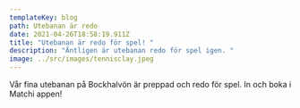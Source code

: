 ```yaml
---
templateKey: blog
path: Utebanan är redo
date: 2021-04-26T18:58:19.911Z
title: "Utebanan är redo för spel! "
description: "Äntligen är utebanan redo för spel igen. "
image: ../src/images/tennisclay.jpeg
---
```

Vår fina utebanan på Bockhalvön är preppad och redo för spel. In och boka i Matchi appen!